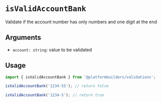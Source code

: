 # `isValidAccountBank`

Validate if the account number has only numbers and one digit at the end

## Arguments

- `account: string`: value to be validated

## Usage

```jsx
import { isValidAccountBank } from '@platformbuilders/validations';

isValidAccountBank('1234-55'); // return false

isValidAccountBank('1234-5'); // return true
```
